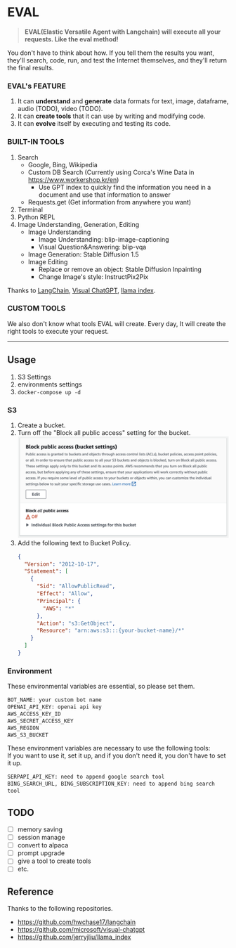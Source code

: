 # EVAL

> **EVAL(Elastic Versatile Agent with Langchain) will execute all your requests. Like the eval method!**

You don't have to think about how. If you tell them the results you want, they'll search, code, run, and test the Internet themselves, and they'll return the final results.

### EVAL's FEATURE

1. It can **understand** and **generate** data formats for text, image, dataframe, audio (TODO), video (TODO).
2. It can **create tools** that it can use by writing and modifying code.
3. It can **evolve** itself by executing and testing its code.

### BUILT-IN TOOLS

1. Search
   - Google, Bing, Wikipedia
   - Custom DB Search (Currently using Corca's Wine Data in https://www.workershop.kr/en)
     - Use GPT index to quickly find the information you need in a document and use that information to answer
   - Requests.get (Get information from anywhere you want)
2. Terminal
3. Python REPL
4. Image Understanding, Generation, Editing
   - Image Understanding
     - Image Understanding: blip-image-captioning
     - Visual Question&Answering: blip-vqa
   - Image Generation: Stable Diffusion 1.5
   - Image Editing
     - Replace or remove an object: Stable Diffusion Inpainting
     - Change Image's style: InstructPix2Pix

Thanks to [LangChain](https://github.com/hwchase17/langchain), [Visual ChatGPT](https://github.com/microsoft/visual-chatgpt), [llama index](https://github.com/jerryjliu/llama_index).

### CUSTOM TOOLS

We also don't know what tools EVAL will create. Every day, It will create the right tools to execute your request.

---

## Usage

1. S3 Settings
2. environments settings
3. `docker-compose up -d`

### S3

1. Create a bucket.
2. Turn off the "Block all public access" setting for the bucket. ![image](assets/block_public_access.png)
3. Add the following text to Bucket Policy.
   ```json
   {
     "Version": "2012-10-17",
     "Statement": [
       {
         "Sid": "AllowPublicRead",
         "Effect": "Allow",
         "Principal": {
           "AWS": "*"
         },
         "Action": "s3:GetObject",
         "Resource": "arn:aws:s3:::{your-bucket-name}/*"
       }
     ]
   }
   ```

### Environment

These environmental variables are essential, so please set them.

```
BOT_NAME: your custom bot name
OPENAI_API_KEY: openai api key
AWS_ACCESS_KEY_ID
AWS_SECRET_ACCESS_KEY
AWS_REGION
AWS_S3_BUCKET
```

These environment variables are necessary to use the following tools:  
If you want to use it, set it up, and if you don't need it, you don't have to set it up.

```
SERPAPI_API_KEY: need to append google search tool
BING_SEARCH_URL, BING_SUBSCRIPTION_KEY: need to append bing search tool
```

## TODO

- [ ] memory saving
- [ ] session manage
- [ ] convert to alpaca
- [ ] prompt upgrade
- [ ] give a tool to create tools
- [ ] etc.

## Reference

Thanks to the following repositories.

- https://github.com/hwchase17/langchain
- https://github.com/microsoft/visual-chatgpt
- https://github.com/jerryjliu/llama_index
